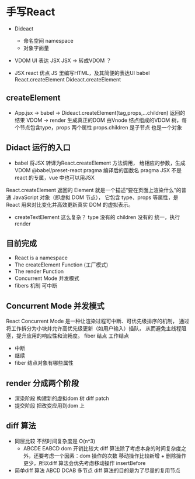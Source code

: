 # 手写React

- Dideact
    - 命名空间 namespace
    - 对象字面量
- VDOM
    UI 表达 JSX
    JSX -> 转成VDOM ？

- JSX react 优点
    JS 里编写HTML，及其简便的表达UI
    babel React.createElement
    Dideact.createElement

## createElement

- App.jsx -> babel -> Dideact.createElement(tag,props,...children)
    返回的结果  VDOM -> render 生成真正的DOM
    由Vnode 结点组成的VDOM 树，每个节点包含type，props 两个属性
    props.children 是子节点 也是一个对象
## Didact 运行的入口    
- babel 将JSX 转译为React.createElement 方法调用，
    给相应的参数，生成VDOM
    @babel/preset-react pragma 编译后的函数名
    pragma JSX 不是react 的专属，vue 中也可以用JSX

React.createElement 返回的 Element 就是一个描述“要在页面上渲染什么”的普通 JavaScript 对象（即虚拟 DOM 节点），
它包含 type、props 等属性，是 React 用来对比变化并高效更新真实 DOM 的虚拟表示。

- createTextElement 这么复杂？
    type 没有的
    children 没有的
    统一，执行render 

## 目前完成
- React is a namespace
- The createElement Function (工厂模式)
- The render Function
- Concurrent Mode 并发模式
- fibers 机制 可中断


## Concurrent Mode 并发模式
React Concurrent Mode 是一种让渲染过程可中断、可优先级排序的机制，
通过将工作拆分为小块并允许高优先级更新（如用户输入）插队，
从而避免主线程阻塞，提升应用的响应性和流畅度。
fiber 结点 工作结点
- 中断
- 继续
- fiber 结点对象有哪些属性

## render 分成两个阶段
- 渲染阶段 构建新的虚拟dom 树 diff patch
- 提交阶段 把改变应用到dom 上

## diff 算法
- 同层比较 不然时间复杂度是 O(n^3)
    - ABCDE  EABCD
    dom 开销比较大
    diff 算法除了考虑本身的时间复杂度之外，还要考虑一个因素：dom 操作的次数
    移动操作比较新增 + 删除操作更少，所以diff 算法会优先考虑移动操作
    insertBefore
- 简单diff 算法
    ABCD  DCAB
    多节点 diff 算法的目的是为了尽量的复用节点
    